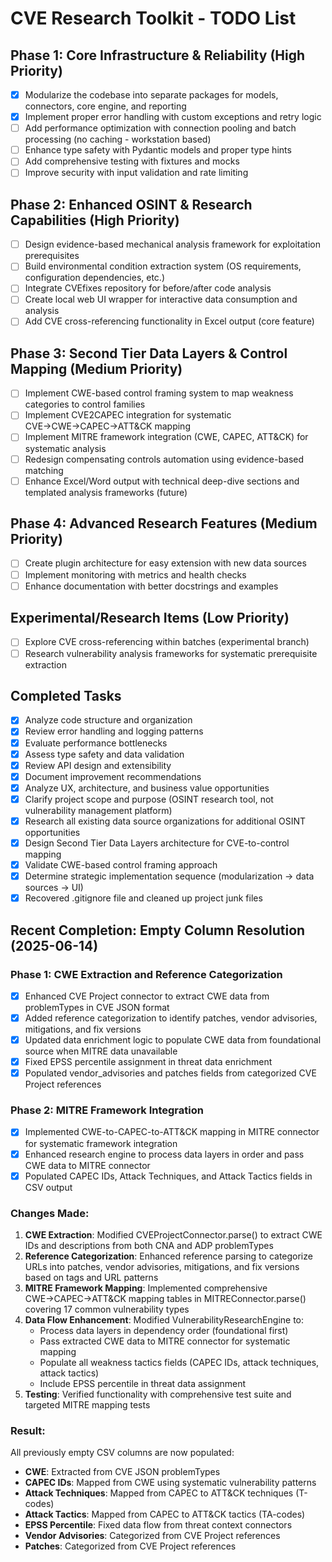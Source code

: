 # CVE Research Toolkit - TODO List

## Phase 1: Core Infrastructure & Reliability (High Priority)

- [x] Modularize the codebase into separate packages for models, connectors, core engine, and reporting
- [x] Implement proper error handling with custom exceptions and retry logic
- [ ] Add performance optimization with connection pooling and batch processing (no caching - workstation based)
- [ ] Enhance type safety with Pydantic models and proper type hints
- [ ] Add comprehensive testing with fixtures and mocks
- [ ] Improve security with input validation and rate limiting

## Phase 2: Enhanced OSINT & Research Capabilities (High Priority)

- [ ] Design evidence-based mechanical analysis framework for exploitation prerequisites
- [ ] Build environmental condition extraction system (OS requirements, configuration dependencies, etc.)
- [ ] Integrate CVEfixes repository for before/after code analysis
- [ ] Create local web UI wrapper for interactive data consumption and analysis
- [ ] Add CVE cross-referencing functionality in Excel output (core feature)

## Phase 3: Second Tier Data Layers & Control Mapping (Medium Priority)

- [ ] Implement CWE-based control framing system to map weakness categories to control families
- [ ] Implement CVE2CAPEC integration for systematic CVE→CWE→CAPEC→ATT&CK mapping
- [ ] Implement MITRE framework integration (CWE, CAPEC, ATT&CK) for systematic analysis
- [ ] Redesign compensating controls automation using evidence-based matching
- [ ] Enhance Excel/Word output with technical deep-dive sections and templated analysis frameworks (future)

## Phase 4: Advanced Research Features (Medium Priority)

- [ ] Create plugin architecture for easy extension with new data sources
- [ ] Implement monitoring with metrics and health checks
- [ ] Enhance documentation with better docstrings and examples

## Experimental/Research Items (Low Priority)

- [ ] Explore CVE cross-referencing within batches (experimental branch)
- [ ] Research vulnerability analysis frameworks for systematic prerequisite extraction

## Completed Tasks

- [x] Analyze code structure and organization
- [x] Review error handling and logging patterns
- [x] Evaluate performance bottlenecks
- [x] Assess type safety and data validation
- [x] Review API design and extensibility
- [x] Document improvement recommendations
- [x] Analyze UX, architecture, and business value opportunities
- [x] Clarify project scope and purpose (OSINT research tool, not vulnerability management platform)
- [x] Research all existing data source organizations for additional OSINT opportunities
- [x] Design Second Tier Data Layers architecture for CVE-to-control mapping
- [x] Validate CWE-based control framing approach
- [x] Determine strategic implementation sequence (modularization → data sources → UI)
- [x] Recovered .gitignore file and cleaned up project junk files

## Recent Completion: Empty Column Resolution (2025-06-14)

### Phase 1: CWE Extraction and Reference Categorization
- [x] Enhanced CVE Project connector to extract CWE data from problemTypes in CVE JSON format
- [x] Added reference categorization to identify patches, vendor advisories, mitigations, and fix versions
- [x] Updated data enrichment logic to populate CWE data from foundational source when MITRE data unavailable
- [x] Fixed EPSS percentile assignment in threat data enrichment
- [x] Populated vendor_advisories and patches fields from categorized CVE Project references

### Phase 2: MITRE Framework Integration
- [x] Implemented CWE-to-CAPEC-to-ATT&CK mapping in MITRE connector for systematic framework integration
- [x] Enhanced research engine to process data layers in order and pass CWE data to MITRE connector
- [x] Populated CAPEC IDs, Attack Techniques, and Attack Tactics fields in CSV output

### Changes Made:
1. **CWE Extraction**: Modified CVEProjectConnector.parse() to extract CWE IDs and descriptions from both CNA and ADP problemTypes
2. **Reference Categorization**: Enhanced reference parsing to categorize URLs into patches, vendor advisories, mitigations, and fix versions based on tags and URL patterns
3. **MITRE Framework Mapping**: Implemented comprehensive CWE→CAPEC→ATT&CK mapping tables in MITREConnector.parse() covering 17 common vulnerability types
4. **Data Flow Enhancement**: Modified VulnerabilityResearchEngine to:
   - Process data layers in dependency order (foundational first)
   - Pass extracted CWE data to MITRE connector for systematic mapping
   - Populate all weakness tactics fields (CAPEC IDs, attack techniques, attack tactics)
   - Include EPSS percentile in threat data assignment
5. **Testing**: Verified functionality with comprehensive test suite and targeted MITRE mapping tests

### Result:
All previously empty CSV columns are now populated:
- **CWE**: Extracted from CVE JSON problemTypes 
- **CAPEC IDs**: Mapped from CWE using systematic vulnerability patterns
- **Attack Techniques**: Mapped from CAPEC to ATT&CK techniques (T-codes)
- **Attack Tactics**: Mapped from CAPEC to ATT&CK tactics (TA-codes)
- **EPSS Percentile**: Fixed data flow from threat context connectors
- **Vendor Advisories**: Categorized from CVE Project references
- **Patches**: Categorized from CVE Project references